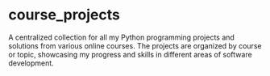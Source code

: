 # course_projects
A centralized collection for all my Python programming projects and solutions from various online courses. The projects are organized by course or topic, showcasing my progress and skills in different areas of software development.
